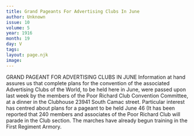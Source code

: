 ```yaml
---
title: Grand Pageants For Advertising Clubs In June
author: Unknown
issue: 10
volume: 5
year: 1916
month: 19
day: V
tags:
layout: page.njk
image:
---
```

GRAND PAGEANT FOR ADVERTISING CLUBS IN JUNE       Information at hand assures us that complete plans for the convention of the associated Advertising Clubs of the World, to be held here in June, were passed upon last week by the members of the Poor Richard Club Convention Committee, at a dinner in the Clubhouse 23941 South Camac street.       Particular interest has centred about plans for a pageant to be held June 46 (It has been reported that 240 members and associates of the Poor Richard Club will parade in the Club section. The marches have already begun training in the First Regiment Armory.    

